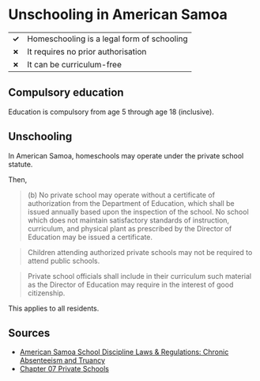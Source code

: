 # Unschooling in American Samoa

|       |                                            |
| ----- | ------------------------------------------ |
| **✓** | Homeschooling is a legal form of schooling |
| **✗** | It requires no prior authorisation         |
| **✗** | It can be curriculum-free                  |

## Compulsory education

Education is compulsory from age 5 through age 18 (inclusive).

## Unschooling

In American Samoa, homeschools may operate under the private school statute.

Then,

> (b) No private school may operate without a certificate of authorization from the Department of Education, which shall be issued annually based upon the inspection of the school. No school which does not maintain satisfactory standards of instruction, curriculum, and physical plant as prescribed by the Director of Education may be issued a certificate.

> Children attending authorized private schools may not be required to attend public schools.

> Private school officials shall include in their curriculum such material as the Director of Education may require in the interest of good citizenship.

This applies to all residents.

## Sources

- [American Samoa School Discipline Laws & Regulations: Chronic Absenteeism and Truancy](https://safesupportivelearning.ed.gov/discipline-compendium?state=american%20samoa&sub_category=Chronic%20Absenteeism%20and%20Truancy)
- [Chapter 07 Private Schools](https://asbar.org/section/title-16-educational-institutions/chapter-07-private-schools/)

